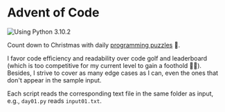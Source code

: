 # Advent of Code

![Using Python 3.10.2](https://img.shields.io/badge/python-3.10.2-blue?logo=python&logoColor=white "Using Python 3.10.2")

Count down to Christmas with daily [programming puzzles](https://adventofcode.com/) 🎄.

I favor code efficiency and readability over code golf and leaderboard (which is too competitive for my current level to gain a foothold 🏋️‍♂️).
Besides, I strive to cover as many edge cases as I can, even the ones that don't appear in the sample input.

Each script reads the corresponding text file in the same folder as input, e.g., `day01.py` reads `input01.txt`.